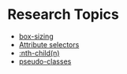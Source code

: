 # Research Topics

- [box-sizing](https://developer.mozilla.org/en-US/docs/Web/CSS/box-sizing)
- [Attribute selectors](https://developer.mozilla.org/en-US/docs/Web/CSS/Attribute_selectors)
- [:nth-child(n)](https://developer.mozilla.org/en-US/docs/Web/CSS/:nth-child)
- [pseudo-classes](https://developer.mozilla.org/en-US/docs/Web/CSS/Pseudo-classes)
